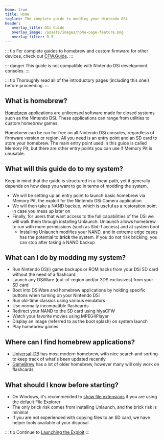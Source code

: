 ```yaml
---
home: true
title: Home
tagline: The complete guide to modding your Nintendo DSi
header:
   overlay_title: DSi Guide
   overlay_image: /assets/images/home-page-feature.png
   overlay_filter: 0.5
---
```


::: tip
For complete guides to homebrew and custom firmware for other devices, check out [CFW.Guide](https://cfw.guide/).
:::

::: danger
This guide is not compatible with Nintendo DSi development consoles.
:::

::: tip
Thoroughly read all of the introductory pages (including this one!) before proceeding.
:::

## What is homebrew?

[Homebrew](https://en.wikipedia.org/wiki/Homebrew_(video_games)) applications are unlicensed software made for closed systems such as the Nintendo DSi. These applications can range from utilities to custom homebrew games.

Homebrew can be run for free on all Nintendo DSi consoles, regardless of firmware version or region. All you need is an entry point and an SD card to store your homebrew. The main entry point used in this guide is called Memory Pit, but there are other entry points you can use if Memory Pit is unusable.

## What will this guide do to my system?

Keep in mind that the guide is structured in a linear path, yet it generally depends on how deep you want to go in terms of modding the system.

- We will be setting up an entry point to launch basic homebrew via Memory Pit, the exploit for the Nintendo DSi Camera application
- We will then take a NAND backup, which is useful as a restoration point in case you mess up later on
- Finally, for users that want access to the full capabilities of the DSi we will walk them through installing Unlaunch. Unlaunch allows homebrew to run with more permissions (such as Slot-1 access) and at system boot
   - Installing Unlaunch modifies your NAND, and in extreme edge cases has the potential to **brick** the system. If you do not risk bricking, you can stop after taking a NAND backup

## What can I do by modding my system?

- Run Nintendo DS(i) game backups or ROM hacks from your DSi SD card without the need of a flashcard
- Launch any DSiWare (out-of-region and/or 3DS exclusives) from your SD card
- Boot into DSiWare and homebrew applications by holding specific buttons when turning on your Nintendo DSi
- Run old-time classics using various emulators
- Use normally incompatible flashcards
- Redirect your NAND to the SD card using hiyaCFW
- Watch your favorite movies using MPEG4Player
- Display an image (referred to as the boot splash) on system launch
- Play homebrew games

## Where can I find homebrew applications?

- [Universal-DB](https://db.universal-team.net/ds) has most modern homebrew, with nice search and sorting to keep track of what's been updated recently
- [GameBrew](https://www.gamebrew.org/wiki/List_of_all_DS_homebrew) has a lot of older homebrew, however many will only work on flashcards

## What should I know before starting?

- On Windows, it's recommended to [show file extensions](file-extensions-%28windows%29) if you are using the default File Explorer
- The only brick risk comes from installing Unlaunch, and the brick risk is minimal
- If you are not experienced with copying files to an SD card, we have helper tools available at your disposal

::: tip
Continue to [Launching the Exploit](launching-the-exploit)
:::
